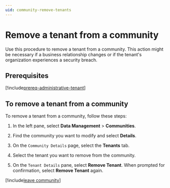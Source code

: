 ```yaml
---
uid: community-remove-tenants
---
```


# Remove a tenant from a community

Use this procedure to remove a tenant from a community. This action might be necessary if a business relationship changes or if the tenant's organization experiences a security breach.

## Prerequisites

[!include[prereq-administrative-tenant](includes/prereq-administrative-tenant.md)]

## To remove a tenant from a community

To remove a tenant from a community, follow these steps:

1. In the left pane, select **Data Management** > **Communities**.

1. Find the community you want to modify and select **Details**.

1. On the `Community Details` page, select the **Tenants** tab.

1. Select the tenant you want to remove from the community. 

1. On the `Tenant Details` pane, select **Remove Tenant**. When prompted for confirmation, select **Remove Tenant** again.

[!include[leave community](../_includes/leave-community.md)]
